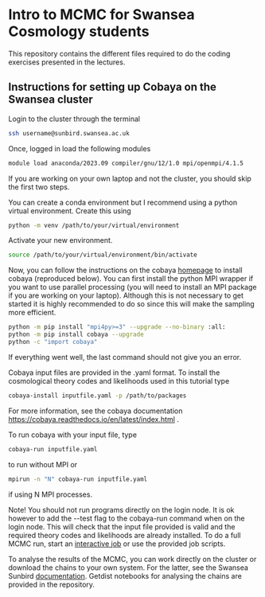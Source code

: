 # Intro to MCMC for Swansea Cosmology students

This repository contains the different files required to do the coding exercises presented in the lectures.

## Instructions for setting up Cobaya on the Swansea cluster

Login to the cluster through the terminal
```bash
ssh username@sunbird.swansea.ac.uk
```

Once, logged in load the following modules
```bash
module load anaconda/2023.09 compiler/gnu/12/1.0 mpi/openmpi/4.1.5
```
If you are working on your own laptop and not the cluster, you should skip the first two steps.

You can create a conda environment but I recommend using a python virtual environment. Create this using
```bash
python -m venv /path/to/your/virtual/environment
```

Activate your new environment.
```bash
source /path/to/your/virtual/environment/bin/activate
```

Now, you can follow the instructions on the cobaya [homepage](https://cobaya.readthedocs.io/en/latest/installation.html) to install cobaya (reproduced below). You can first install the python MPI wrapper if you want to use parallel processing (you will need to install an MPI package if you are working on your laptop). Although this is not necessary to get started it is highly recommended to do so since this will make the sampling more efficient.
```bash
python -m pip install "mpi4py>=3" --upgrade --no-binary :all:
python -m pip install cobaya --upgrade
python -c "import cobaya"
```
If everything went well, the last command should not give you an error.

Cobaya input files are provided in the .yaml format. To install the cosmological theory codes and likelihoods used in this tutorial type
```bash
cobaya-install inputfile.yaml -p /path/to/packages
```
For more information, see the cobaya documentation https://cobaya.readthedocs.io/en/latest/index.html .

To run cobaya with your input file, type
```bash
cobaya-run inputfile.yaml 
```
to run without MPI or 
```bash
mpirun -n "N" cobaya-run inputfile.yaml 
```
if using N MPI processes.

Note! You should not run programs directly on the login node. It is ok however to add the --test flag to the cobaya-run command when on the login node. This will check that the input file provided is valid and the required theory codes and likelihoods are already installed. To do a full MCMC run, start an [interactive job](https://supercomputingwales.github.io/SCW-tutorial/04-running-jobs/) or use the provided job scripts. 

To analyse the results of the MCMC, you can work directly on the cluster or download the chains to your own system. For the latter, see the Swansea Sunbird [documentation](https://supercomputingwales.github.io/SCW-tutorial/03-moving-data/). Getdist notebooks for analysing the chains are provided in the repository.



